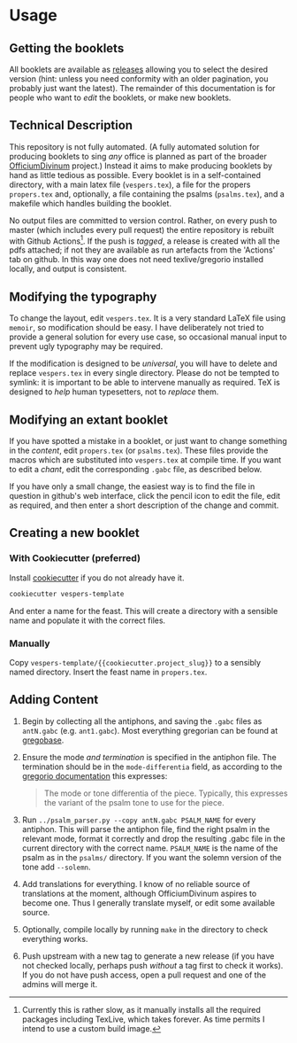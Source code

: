 # Usage
## Getting the booklets

All booklets are available as
[releases](https://github.com/OfficiumDivinum/SundayVespers/releases) allowing
you to select the desired version (hint: unless you need conformity with an
older pagination, you probably just want the latest).  The remainder of this
documentation is for people who want to *edit* the booklets, or make new
booklets.

## Technical Description

This repository is not fully automated.  (A fully automated solution for
producing booklets to sing *any* office is planned as part of the broader
[OfficiumDivinum](https://github.com/OfficiumDivinum) project.)  Instead it aims
to make producing booklets by hand as little tedious as possible.  Every booklet
is in a self-contained directory, with a main latex file (`vespers.tex`), a file
for the propers `propers.tex` and, optionally, a file containing the psalms
(`psalms.tex`), and a makefile which handles building the booklet.

No output files are committed to version control.  Rather, on every push to
master (which includes every pull request) the entire repository is rebuilt with
Github Actions[^1].  If the push is *tagged*, a release is created with all the
pdfs attached; if not they are available as run artefacts from the 'Actions' tab
on github. In this way one does not need texlive/gregorio installed locally, and
output is consistent.

[^1]: Currently this is rather slow, as it manually installs all the required
    packages including TexLive, which takes forever. As time permits I intend to
    use a custom build image.
    
## Modifying the typography

To change the layout, edit `vespers.tex`.  It is a very standard LaTeX file
using `memoir`, so modification should be easy.  I have deliberately not tried
to provide a general solution for every use case, so occasional manual input to
prevent ugly typography may be required.

If the modification is designed to be *universal*, you will have to delete and
replace `vespers.tex` in every single directory.  Please do not be tempted to
symlink: it is important to be able to intervene manually as required.  TeX is
designed to *help* human typesetters, not to *replace* them.

## Modifying an extant booklet

If you have spotted a mistake in a booklet, or just want to change something in
the *content*, edit `propers.tex` (or `psalms.tex`).  These files provide the
macros which are substituted into `vespers.tex` at compile time.  If you want to
edit a *chant*, edit the corresponding `.gabc` file, as described below.

If you have only a small change, the easiest way is to find the file in
question in github's web interface, click the pencil icon to edit the file, edit
as required, and then enter a short description of the change and commit.

## Creating a new booklet

### With Cookiecutter (preferred)

Install [cookiecutter](https://github.com/cookiecutter/cookiecutter) if you do
not already have it.

```bash
cookiecutter vespers-template
```

And enter a name for the feast.  This will create a directory with a sensible
name and populate it with the correct files.

### Manually

Copy `vespers-template/{{cookiecutter.project_slug}}` to a sensibly named
directory.  Insert the feast name in `propers.tex`.

## Adding Content

1. Begin by collecting all the antiphons, and saving the `.gabc` files as
   `antN.gabc` (e.g. `ant1.gabc`).  Most everything gregorian can be found at
   [gregobase](http://gregobase.selapa.net).
   
2. Ensure the mode *and termination* is specified in the antiphon file. The
   termination should be in the `mode-differentia` field, as according to the
   [gregorio documentation](http://gregorio-project.github.io/gabc/) this
   expresses: 
   > The mode or tone differentia of the piece. Typically, this expresses the
   > variant of the psalm tone to use for the piece.
   
3. Run `../psalm_parser.py --copy antN.gabc PSALM_NAME` for every antiphon. This
   will parse the antiphon file, find the right psalm in the relevant mode,
   format it correctly and drop the resulting .gabc file in the current
   directory with the correct name.  `PSALM_NAME` is the name of the psalm as in
   the `psalms/` directory.  If you want the solemn version of the tone add
   `--solemn`.
   
4. Add translations for everything.  I know of no reliable source of
   translations at the moment, although OfficiumDivinum aspires to become one.
   Thus I generally translate myself, or edit some available source.

5. Optionally, compile locally by running `make` in the directory to check
   everything works.
   
6. Push upstream with a new tag to generate a new release (if you have not
   checked locally, perhaps push *without* a tag first to check it works).  If
   you do not have push access, open a pull request and one of the admins will
   merge it.

   
   
   

